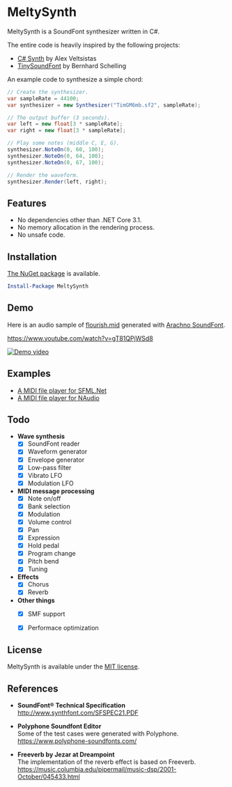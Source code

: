 # MeltySynth

MeltySynth is a SoundFont synthesizer written in C#.

The entire code is heavily inspired by the following projects:

* [C# Synth](https://archive.codeplex.com/?p=csharpsynthproject) by Alex Veltsistas
* [TinySoundFont](https://github.com/schellingb/TinySoundFont) by Bernhard Schelling

An example code to synthesize a simple chord:

```cs
// Create the synthesizer.
var sampleRate = 44100;
var synthesizer = new Synthesizer("TimGM6mb.sf2", sampleRate);

// The output buffer (3 seconds).
var left = new float[3 * sampleRate];
var right = new float[3 * sampleRate];

// Play some notes (middle C, E, G).
synthesizer.NoteOn(0, 60, 100);
synthesizer.NoteOn(0, 64, 100);
synthesizer.NoteOn(0, 67, 100);

// Render the waveform.
synthesizer.Render(left, right);
```


## Features

* No dependencies other than .NET Core 3.1.
* No memory allocation in the rendering process.
* No unsafe code.


## Installation

[The NuGet package](https://www.nuget.org/packages/MeltySynth/) is available.

```ps1
Install-Package MeltySynth
```


## Demo

Here is an audio sample of [flourish.mid](https://midis.fandom.com/wiki/Flourish) generated with [Arachno SoundFont](http://www.arachnosoft.com/main/soundfont.php).

https://www.youtube.com/watch?v=gT81QPjWSd8  

[![Demo video](https://img.youtube.com/vi/gT81QPjWSd8/0.jpg)](https://www.youtube.com/watch?v=gT81QPjWSd8)


## Examples

* [A MIDI file player for SFML.Net](https://github.com/sinshu/meltysynth/tree/main/Examples/SFML.Net)
* [A MIDI file player for NAudio](https://github.com/sinshu/meltysynth/tree/main/Examples/NAudio)


## Todo

* __Wave synthesis__
    - [x] SoundFont reader
    - [x] Waveform generator
    - [x] Envelope generator
    - [x] Low-pass filter
    - [x] Vibrato LFO
    - [x] Modulation LFO
* __MIDI message processing__
    - [x] Note on/off
    - [x] Bank selection
    - [x] Modulation
    - [x] Volume control
    - [x] Pan
    - [x] Expression
    - [x] Hold pedal
    - [x] Program change
    - [x] Pitch bend
    - [x] Tuning
* __Effects__
    - [x] Chorus
    - [x] Reverb
* __Other things__
    - [x] SMF support
    - [x] Performace optimization


## License

MeltySynth is available under the [MIT license](LICENSE.txt).


## References

* __SoundFont&reg; Technical Specification__  
http://www.synthfont.com/SFSPEC21.PDF

* __Polyphone Soundfont Editor__  
Some of the test cases were generated with Polyphone.  
https://www.polyphone-soundfonts.com/

* __Freeverb by Jezar at Dreampoint__  
The implementation of the reverb effect is based on Freeverb.  
https://music.columbia.edu/pipermail/music-dsp/2001-October/045433.html
